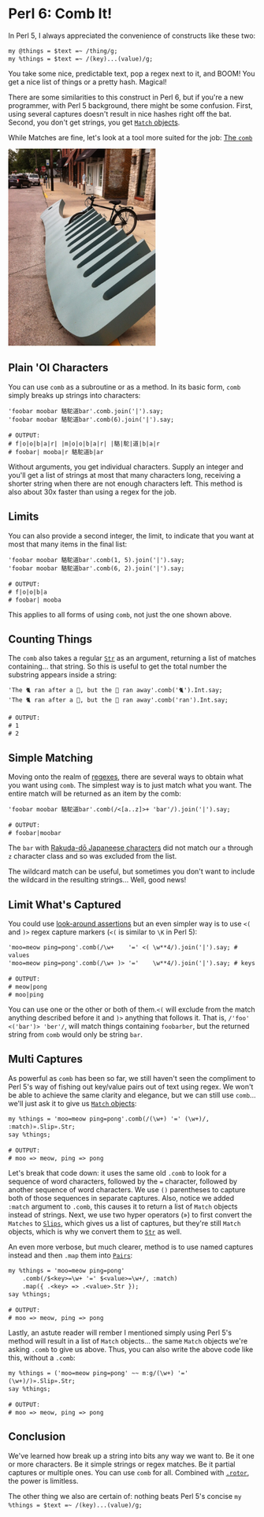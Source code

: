 # Perl 6: Comb It!

In Perl 5, I always appreciated the convenience of constructs like these two:

    my @things = $text =~ /thing/g;
    my %things = $text =~ /(key)...(value)/g;

You take some nice, predictable text, pop a regex next to it, and BOOM! You get
a nice list of things or a pretty hash. Magical!

There are some similarities to this construct in Perl 6, but if you're a new
programmer, with Perl 5 background, there might be some confusion. First,
using several captures doesn't result in nice hashes right off the bat. Second,
you don't get strings, you get [`Match` objects](http://docs.perl6.org/type/Match).

While Matches are fine, let's look at a tool more suited for the job:
[The `comb`](http://docs.perl6.org/routine/comb)

<img src="stock/20160425-Perl6-Comb-It.jpg" height=400>

## Plain 'Ol Characters

You can use `comb` as a subroutine or as a method. In its basic form, `comb`
simply breaks up strings into characters:

    'foobar moobar 駱駝道bar'.comb.join('|').say;
    'foobar moobar 駱駝道bar'.comb(6).join('|').say;

    # OUTPUT:
    # f|o|o|b|a|r| |m|o|o|b|a|r| |駱|駝|道|b|a|r
    # foobar| mooba|r 駱駝道b|ar

Without arguments, you get individual characters. Supply an integer and you'll
get a list of strings at most that many characters long, receiving a
shorter string when there are not enough characters left. This method is
also about 30x faster than using a regex for the job.

## Limits

You can also provide a second integer, the limit, to indicate that you want
at most that many items in the final list:

    'foobar moobar 駱駝道bar'.comb(1, 5).join('|').say;
    'foobar moobar 駱駝道bar'.comb(6, 2).join('|').say;

    # OUTPUT:
    # f|o|o|b|a
    # foobar| mooba

This applies to all forms of using `comb`, not just the one shown above.

## Counting Things

The `comb` also takes a regular [`Str`](http://docs.perl6.org/type/Str) as an
argument, returning a list of matches
containing... that string. So this is useful to get the total number the
substring appears inside a string:

    'The 🐈 ran after a 🐁, but the 🐁 ran away'.comb('🐈').Int.say;
    'The 🐈 ran after a 🐁, but the 🐁 ran away'.comb('ran').Int.say;

    # OUTPUT:
    # 1
    # 2

## Simple Matching

Moving onto the realm of [regexes](http://docs.perl6.org/language/regexes),
there are several ways to obtain what you want using `comb`. The simplest
way is to just match what you want. The entire match will be returned as an
item by the comb:

    'foobar moobar 駱駝道bar'.comb(/<[a..z]>+ 'bar'/).join('|').say;

    # OUTPUT:
    # foobar|moobar

The `bar` with [Rakuda-dō Japaneese characters](https://en.wikipedia.org/wiki/Rakudo_Perl_6#Name) did not match our `a` through
`z` character class and so was excluded from the list.

The wildcard match can be useful, but sometimes you don't want to include
the wildcard in the resulting strings... Well, good news!

## Limit What's Captured

You could use [look-around assertions](http://docs.perl6.org/language/regexes#Look-around_assertions) but an even simpler way is to
use `<(` and `)>` regex capture markers (`<(` is similar to `\K` in Perl 5):

    'moo=meow ping=pong'.comb(/\w+    '=' <( \w**4/).join('|').say; # values
    'moo=meow ping=pong'.comb(/\w+ )> '='    \w**4/).join('|').say; # keys

    # OUTPUT:
    # meow|pong
    # moo|ping

You can use one or the other or both of them.`<(` will exclude from the match
anything described before it and `)>` anything that follows it. That is,
`/'foo' <('bar')> 'ber'/`, will match things containing `foobarber`, but
the returned string from `comb` would only be string `bar`.

## Multi Captures

As powerful as `comb` has been so far, we still haven't seen the compliment
to Perl 5's way of fishing out key/value pairs out of text using regex. We
won't be able to achieve the same clarity and elegance, but we can still
use `comb`... we'll just ask it to give us [`Match` objects](http://docs.perl6.org/type/Match):

    my %things = 'moo=meow ping=pong'.comb(/(\w+) '=' (\w+)/, :match)».Slip».Str;
    say %things;

    # OUTPUT:
    # moo => meow, ping => pong

Let's break that code down:
it uses the same old `.comb` to look for a sequence of word characters, followed by
the `=` character, followed by another sequence of word characters. We use
`()` parentheses to capture both of those sequences in separate captures. Also,
notice we added `:match` argument to `.comb`, this causes it to return a list
of `Match` objects instead of strings. Next, we use two hyper operators (») to
first convert the `Matches` to [`Slips`](http://docs.perl6.org/type/Slip), which gives us a list of captures, but they're still `Match` objects, which is
why we convert them to [`Str`](http://docs.perl6.org/type/Str) as well.

An even more verbose, but much clearer, method is to use named captures instead
and then `.map` them into [`Pairs`](http://docs.perl6.org/type/Pair):

    my %things = 'moo=meow ping=pong'
        .comb(/$<key>=\w+ '=' $<value>=\w+/, :match)
        .map({ .<key> => .<value>.Str });
    say %things;

    # OUTPUT:
    # moo => meow, ping => pong

Lastly, an astute reader will rember I mentioned simply using Perl 5's method
will result in a list of `Match` objects... the same `Match` objects we're
asking `.comb` to give us above. Thus, you can also write the above code like
this, without a `.comb`:

    my %things = ('moo=meow ping=pong' ~~ m:g/(\w+) '=' (\w+)/)».Slip».Str;
    say %things;

    # OUTPUT:
    # moo => meow, ping => pong

## Conclusion

We've learned how break up a string into bits any way we want to. Be it one or more characters. Be it simple strings or regex matches. Be it partial captures
or multiple ones. You can use `comb` for all. Combined with [`.rotor`](http://blogs.perl.org/users/zoffix_znet/2016/01/perl-6-rotor-the-king-of-list-manipulation.html), the power is limitless.

The other thing we also are certain of: nothing beats Perl 5's concise
`my %things = $text =~ /(key)...(value)/g;`